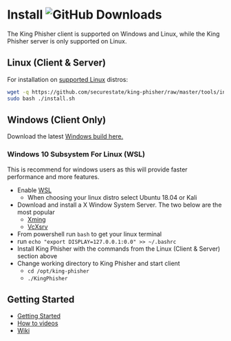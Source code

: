 # Install ![GitHub Downloads][downloads-status]
The King Phisher client is supported on Windows and Linux, while the King Phisher
server is only supported on Linux.

## Linux (Client & Server)
For installation on [supported Linux][operating-systems] distros:

```bash
wget -q https://github.com/securestate/king-phisher/raw/master/tools/install.sh && \
sudo bash ./install.sh
```
## Windows (Client Only)
Download the latest [Windows build here.][releases]

### Windows 10 Subsystem For Linux (WSL)
This is recommend for windows users as this will provide faster performance and 
more features.

- Enable [WSL][wsl]
  - When choosing your linux distro select Ubuntu 18.04 or Kali
- Download and install a X Window System Server. The two below are the most popular
  - [Xming][xming]
  - [VcXsrv][vcxsrv]
- From powershell run `bash` to get your linux terminal
- run `echo "export DISPLAY=127.0.0.1:0.0" >> ~/.bashrc`
- Install King Phisher with the commands from the Linux (Client & Server) section above
- Change working directory to King Phisher and start client
  - `cd /opt/king-phisher`
  - `./KingPhisher`

## Getting Started
- [Getting Started][wiki-getting-started]
- [How to videos][videos]
- [Wiki][wiki]

[downloads-status]: https://img.shields.io/github/downloads/securestate/king-phisher/total.svg?style=flat-square
[operating-systems]: https://github.com/securestate/king-phisher/wiki/Advanced-Installation#install-script-supported-flavors
[releases]: https://github.com/securestate/king-phisher/releases
[videos]: https://securestate.wistia.com/projects/laevqz2p29
[wiki]: https://github.com/securestate/king-phisher/wiki
[wiki-getting-started]: https://github.com/securestate/king-phisher/wiki/Getting-Started
[wsl]: https://docs.microsoft.com/en-us/windows/wsl/install-win10
[vcxsrv]: https://sourceforge.net/projects/vcxsrv/
[xming]: https://sourceforge.net/projects/xming/

